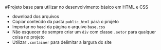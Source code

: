 #Projeto base para utilizar no desenvolvimento básico em HTML e CSS

- download dos arquivos
- Copiar conteúdo da pasta `public_html` para o projeto
- Importar no `head` da página o arquivo `base.css` 
- Não esquecer de sempre criar um `div` com classe `.setor` para qualquer coisa no projeto
- Utilizar `.container` para delimitar a largura do site
